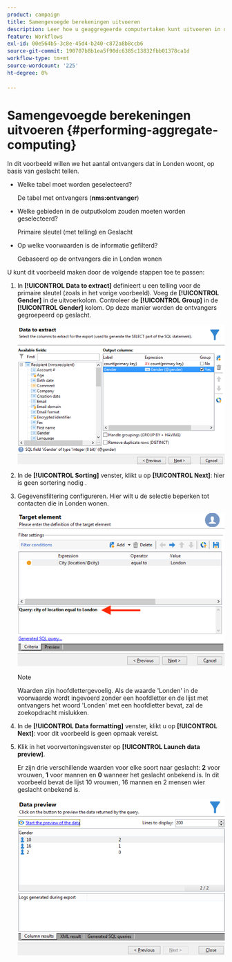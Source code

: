 ```yaml
---
product: campaign
title: Samengevoegde berekeningen uitvoeren
description: Leer hoe u geaggregeerde computertaken kunt uitvoeren in query's
feature: Workflows
exl-id: 00e564b5-3c8e-45d4-b240-c872a8b8ccb6
source-git-commit: 190707b8b1ea5f90dc6385c13832fbb01378ca1d
workflow-type: tm+mt
source-wordcount: '225'
ht-degree: 0%

---
```


# Samengevoegde berekeningen uitvoeren {#performing-aggregate-computing}

In dit voorbeeld willen we het aantal ontvangers dat in Londen woont, op basis van geslacht tellen.

* Welke tabel moet worden geselecteerd?

   De tabel met ontvangers (**nms:ontvanger**)

* Welke gebieden in de outputkolom zouden moeten worden geselecteerd?

   Primaire sleutel (met telling) en Geslacht

* Op welke voorwaarden is de informatie gefilterd?

   Gebaseerd op de ontvangers die in Londen wonen

U kunt dit voorbeeld maken door de volgende stappen toe te passen:

1. In **[!UICONTROL Data to extract]** definieert u een telling voor de primaire sleutel (zoals in het vorige voorbeeld). Voeg de **[!UICONTROL Gender]** in de uitvoerkolom. Controleer de **[!UICONTROL Group]** in de **[!UICONTROL Gender]** kolom. Op deze manier worden de ontvangers gegroepeerd op geslacht.

   ![](assets/query_editor_nveau_27.png)

1. In de **[!UICONTROL Sorting]** venster, klikt u op **[!UICONTROL Next]**: hier is geen sortering nodig .
1. Gegevensfiltering configureren. Hier wilt u de selectie beperken tot contacten die in Londen wonen.

   ![](assets/query_editor_22.png)

   >[!NOTE]
   >
   >Waarden zijn hoofdlettergevoelig. Als de waarde &#39;Londen&#39; in de voorwaarde wordt ingevoerd zonder een hoofdletter en de lijst met ontvangers het woord &#39;Londen&#39; met een hoofdletter bevat, zal de zoekopdracht mislukken.

1. In de **[!UICONTROL Data formatting]** venster, klikt u op **[!UICONTROL Next]**: voor dit voorbeeld is geen opmaak vereist.
1. Klik in het voorvertoningsvenster op **[!UICONTROL Launch data preview]**.

   Er zijn drie verschillende waarden voor elke soort naar geslacht: **2** voor vrouwen, **1** voor mannen en **0** wanneer het geslacht onbekend is. In dit voorbeeld bevat de lijst 10 vrouwen, 16 mannen en 2 mensen wier geslacht onbekend is.

   ![](assets/query_editor_agregat_04.png)
